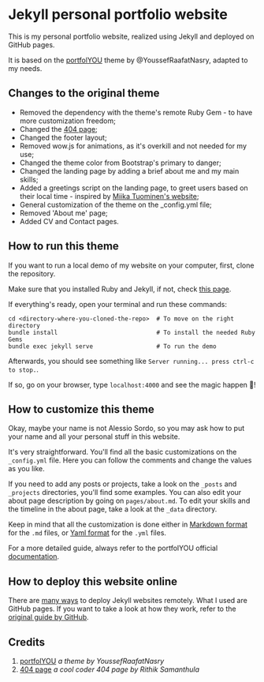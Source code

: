 # Jekyll personal portfolio website

This is my personal portfolio website, realized using Jekyll and deployed on GitHub pages.

It is based on the [portfolYOU](https://github.com/YoussefRaafatNasry/portfolYOU) theme by @YoussefRaafatNasry, adapted to my needs.

## Changes to the original theme
- Removed the dependency with the theme's remote Ruby Gem - to have more customization freedom;
- Changed the [404 page](https://alesordo.github.io/404.html);
- Changed the footer layout;
- Removed wow.js for animations, as it's overkill and not needed for my use;
- Changed the theme color from Bootstrap's primary to danger;
- Changed the landing page by adding a brief about me and my main skills;
- Added a greetings script on the landing page, to greet users based on their local time - inspired by [Miika Tuominen's website](https://miikat.dev/);
- General customization of the theme on the _config.yml file;
- Removed 'About me' page;
- Added CV and Contact pages.

## How to run this theme
If you want to run a local demo of my website on your computer, first, clone the repository.

Make sure that you installed Ruby and Jekyll, if not, check [this page](https://jekyllrb.com/docs/installation/).

If everything's ready, open your terminal and run these commands:

```
cd <directory-where-you-cloned-the-repo>  # To move on the right directory
bundle install                            # To install the needed Ruby Gems
bundle exec jekyll serve                  # To run the demo
```
Afterwards, you should see something like `Server running... press ctrl-c to stop.`.

If so, go on your browser, type `localhost:4000` and see the magic happen 🧙!

## How to customize this theme
Okay, maybe your name is not Alessio Sordo, so you may ask how to put your name and all your personal stuff in this website.

It's very straightforward. You'll find all the basic customizations on the `_config.yml` file. Here you can follow the comments and change the values as you like.

If you need to add any posts or projects, take a look on the `_posts` and `_projects` directories, you'll find some examples. You can also edit your about page description by going on `pages/about.md`. To edit your skills and the timeline in the about page, take a look at the `_data` directory.

Keep in mind that all the customization is done either in [Markdown format](https://www.markdownguide.org/cheat-sheet/) for the `.md` files, or [Yaml format](https://quickref.me/yaml.html) for the `.yml` files.

For a more detailed guide, always refer to the portfolYOU official [documentation](https://youssefraafatnasry.github.io/portfolYOU/docs/).

## How to deploy this website online
There are [many ways](https://jekyllrb.com/docs/deployment/third-party/#:~:text=Sites%20on%20GitHub%20Pages%20are,Jekyll%2Dpowered%20website%20for%20free.) to deploy Jekyll websites remotely. What I used are GitHub pages. If you want to take a look at how they work, refer to the [original guide by GitHub](https://docs.github.com/en/pages/quickstart).

## Credits
1. [portfolYOU](https://github.com/YoussefRaafatNasry/portfolYOU) *a theme by YoussefRaafatNasry*
2. [404 page](https://codepen.io/code2rithik/pen/PoWQYGa) *a cool coder 404 page by Rithik Samanthula*
